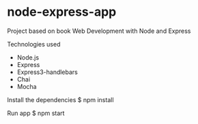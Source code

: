 # node-express-app
Project based on book Web Development with Node and Express

Technologies used
- Node.js
- Express
- Express3-handlebars
- Chai
- Mocha

Install the dependencies
$ npm install

Run app
$ npm start
